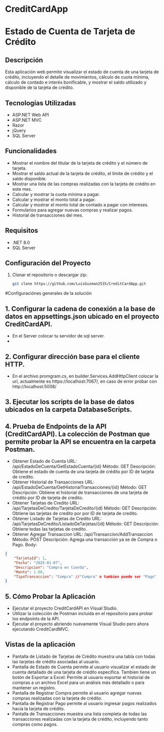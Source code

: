 # CreditCardApp
# Estado de Cuenta de Tarjeta de Crédito

## Descripción
Esta aplicación web permite visualizar el estado de cuenta de una tarjeta de crédito, incluyendo el detalle de movimientos, cálculo de cuota mínima, cálculo de contado e interés bonificable, y mostrar el saldo utilizado y disponible de la tarjeta de crédito.

## Tecnologías Utilizadas
- ASP.NET Web API
- ASP.NET MVC
- Razor
- jQuery
- SQL Server

## Funcionalidades
- Mostrar el nombre del titular de la tarjeta de crédito y el número de tarjeta.
- Mostrar el saldo actual de la tarjeta de crédito, el límite de crédito y el saldo disponible.
- Mostrar una lista de las compras realizadas con la tarjeta de crédito en este mes.
- Calcular y mostrar la cuota mínima a pagar.
- Calcular y mostrar el monto total a pagar.
- Calcular y mostrar el monto total de contado a pagar con intereses.
- Formularios para agregar nuevas compras y realizar pagos.
- Historial de transacciones del mes.

## Requisitos
- .NET 8.0
- SQL Server

## Configuración del Proyecto
1. Clonar el repositorio o descargar zip:
   ```bash
   git clone https://github.com/LuisGuzman2535/CreditCardApp.git

#Configuraciónes generales de la solución
## 1. Configurar la cadena de conexión a la base de datos en appsettings.json ubicado en el proyecto CreditCardAPI.
- En el Server colocar tu servidor de sql server.
- 
## 2. Configurar dirección base para el cliente HTTP.
- En el archivo promgram.cs, en builder.Services.AddHttpClient colocar la uri, actualmente es https://localhost:7067/, en caso de error probar con http://localhost:5008/

## 3. Ejecutar los scripts de la base de datos ubicados en la carpeta DatabaseScripts.
## 4. Prueba de Endpoints de la API (CreditCardAPI). La colección de Postman que permite probar  la API se encuentra en la carpeta Postman.
- Obtener Estado de Cuenta
   URL: /api/EstadoDeCuenta/GetEstadoCuenta/{id}
   Método: GET
   Descripción: Obtiene el estado de cuenta de una tarjeta de crédito por ID de tarjeta de credito.
- Obtener Historial de Transacciones
   URL: /api/EstadoDeCuenta/GetHistorialTransacciones/{id}
   Método: GET
   Descripción: Obtiene el historial de transacciones de una tarjeta de crédito por ID de tarjeta de credito.
- Obtener Tarjetas de Credito
   URL: /api/TarjetasDeCredito/TarjetaDeCredito/{id}
   Método: GET
   Descripción: Obtiene las tarjetas de credito por por ID de tarjeta de credito.
- Obtener Listado de Tarjetas de Credito
   URL: /api/TarjetasDeCredito/ListadoDeTarjetas/{id}
   Método: GET
   Descripción: Obtiene todas las tarjetas de credito.
- Obtener Agregar Transaccion
   URL: /api/Transaccion/AddTransaccion
   Método: POST
   Descripción: Agrega una transacción ya se de Compra o Pago.
  Body:
```json
{
    "TarjetaId": 1,
    "Fecha": "2025-01-07",
    "Descripcion": "Compra en tienda",
    "Monto": 1.00,
    "TipoTransaccion": "Compra" //"Compra" o tambien puede ser "Pago"
}
```
  
## 5. Cómo Probar la Aplicación
- Ejecutar el proyecto CreditCardAPI en Visual Studio.
- Utilizar la colección de Postman incluida en el repositorio para probar los endpoints de la API.
- Ejecutar el proyecto abriendo nuevamente Visual Studio pero ahora ejecutando CreditCardMVC.
  
## Vistas de la aplicación 
- Pantalla de Listado de Tarjetas de Crédito muestra una tabla con todas las tarjetas de crédito asociadas al usuario.
- Pantalla de Estado de Cuenta permite al usuario visualizar el estado de cuenta detallado de una tarjeta de crédito específica. Tambien tiene un botón de Exportar a Excel: Permite al usuario exportar el historial de compras a un archivo Excel para un análisis más detallado o para mantener un registro.
- Pantalla de Registrar Compra permite al usuario agregar nuevas compras realizadas con la tarjeta de crédito.
- Pantalla de Registrar Pago permite al usuario ingresar pagos realizados hacia la tarjeta de crédito.
- Pantalla de Transacciones muestra una lista completa de todas las transacciones realizadas con la tarjeta de crédito, incluyendo tanto compras como pagos.
  
